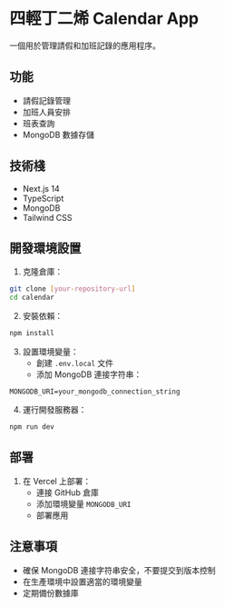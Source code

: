 # 四輕丁二烯 Calendar App

一個用於管理請假和加班記錄的應用程序。

## 功能

- 請假記錄管理
- 加班人員安排
- 班表查詢
- MongoDB 數據存儲

## 技術棧

- Next.js 14
- TypeScript
- MongoDB
- Tailwind CSS

## 開發環境設置

1. 克隆倉庫：
```bash
git clone [your-repository-url]
cd calendar
```

2. 安裝依賴：
```bash
npm install
```

3. 設置環境變量：
   - 創建 `.env.local` 文件
   - 添加 MongoDB 連接字符串：
```
MONGODB_URI=your_mongodb_connection_string
```

4. 運行開發服務器：
```bash
npm run dev
```

## 部署

1. 在 Vercel 上部署：
   - 連接 GitHub 倉庫
   - 添加環境變量 `MONGODB_URI`
   - 部署應用

## 注意事項

- 確保 MongoDB 連接字符串安全，不要提交到版本控制
- 在生產環境中設置適當的環境變量
- 定期備份數據庫 